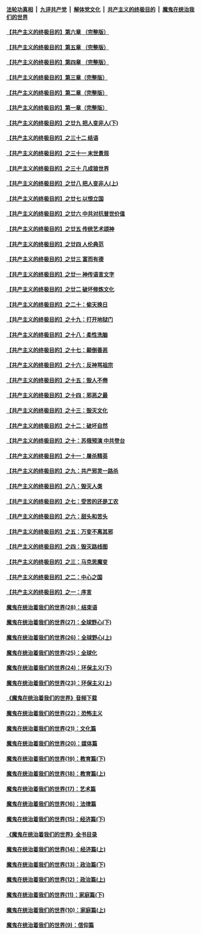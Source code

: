 ####  [法轮功真相](../../../../basic/blob/master/README.md?t=05030901) &nbsp;|&nbsp; [九评共产党](../../../../9ping.md/blob/master/README.md?t=05030901) &nbsp;|&nbsp; [解体党文化](../../../../jtdwh.md/blob/master/README.md?t=05030901)  &nbsp;|&nbsp; [共产主义的终极目的](../../../../gczydzjmd.md/blob/master/README.md?t=05030901) &nbsp;|&nbsp; [魔鬼在统治我们的世界](../../../../mgztzwmdsj.md/blob/master/README.md?t=05030901) 

#### [【共产主义的终极目的】第六章 （完整版）](../pages/nsc422/n11428913.md?t=05030901) 

#### [【共产主义的终极目的】第五章 （完整版）](../pages/nsc422/n11428912.md?t=05030901) 

#### [【共产主义的终极目的】第四章 （完整版）](../pages/nsc422/n11428907.md?t=05030901) 

#### [【共产主义的终极目的】第三章（完整版）](../pages/nsc422/n11428848.md?t=05030901) 

#### [【共产主义的终极目的】第二章（完整版）](../pages/nsc422/n11428831.md?t=05030901) 

#### [【共产主义的终极目的】第一章（完整版）](../pages/nsc422/n11417651.md?t=05030901) 

#### [【共产主义的终极目的】之廿九 把人变非人(下)](../pages/nsc422/n11344140.md?t=05030901) 

#### [【共产主义的终极目的】之三十二 结语](../pages/nsc422/n11360535.md?t=05030901) 

#### [【共产主义的终极目的】之三十一 末世景观](../pages/nsc422/n11351129.md?t=05030901) 

#### [【共产主义的终极目的】之三十 几成狼世界](../pages/nsc422/n11348280.md?t=05030901) 

#### [【共产主义的终极目的】之廿八 把人变非人(上)](../pages/nsc422/n11340492.md?t=05030901) 

#### [【共产主义的终极目的】之廿七 以恨立国](../pages/nsc422/n11336944.md?t=05030901) 

#### [【共产主义的终极目的】之廿六 中共对抗普世价值](../pages/nsc422/n11324785.md?t=05030901) 

#### [【共产主义的终极目的】之廿五 传统艺术颂神](../pages/nsc422/n11296396.md?t=05030901) 

#### [【共产主义的终极目的】之廿四 人伦典范](../pages/nsc422/n11296397.md?t=05030901) 

#### [【共产主义的终极目的】之廿三 富而有德](../pages/nsc422/n11283598.md?t=05030901) 

#### [【共产主义的终极目的】之廿一 神传语言文字](../pages/nsc422/n11263265.md?t=05030901) 

#### [【共产主义的终极目的】之廿二 破坏修炼文化](../pages/nsc422/n11245728.md?t=05030901) 

#### [【共产主义的终极目的】之二十：偷天换日](../pages/nsc422/n11238846.md?t=05030901) 

#### [【共产主义的终极目的】之十九：打开地狱门](../pages/nsc422/n11206376.md?t=05030901) 

#### [【共产主义的终极目的】之十八：柔性洗脑](../pages/nsc422/n11199994.md?t=05030901) 

#### [【共产主义的终极目的】之十七：颠倒善恶](../pages/nsc422/n11179782.md?t=05030901) 

#### [【共产主义的终极目的】之十六：反神骂祖宗](../pages/nsc422/n11166798.md?t=05030901) 

#### [【共产主义的终极目的】之十五：毁人不倦](../pages/nsc422/n11166792.md?t=05030901) 

#### [【共产主义的终极目的】之十四：邪恶之最](../pages/nsc422/n11150249.md?t=05030901) 

#### [【共产主义的终极目的】之十三：毁灭文化](../pages/nsc422/n11135227.md?t=05030901) 

#### [【共产主义的终极目的】之十二：破坏自然](../pages/nsc422/n11135214.md?t=05030901) 

#### [【共产主义的终极目的】之十：苏俄预演 中共登台](../pages/nsc422/n11118424.md?t=05030901) 

#### [【共产主义的终极目的】之十一：屠杀精英](../pages/nsc422/n11118442.md?t=05030901) 

#### [【共产主义的终极目的】之九：共产邪灵一路杀](../pages/nsc422/n11114139.md?t=05030901) 

#### [【共产主义的终极目的】之八：毁灭人类](../pages/nsc422/n11108503.md?t=05030901) 

#### [【共产主义的终极目的】之七：受苦的还是工农](../pages/nsc422/n11101809.md?t=05030901) 

#### [【共产主义的终极目的】之六：甜头和苦头](../pages/nsc422/n11096971.md?t=05030901) 

#### [【共产主义的终极目的】之五：万变不离其邪](../pages/nsc422/n11091285.md?t=05030901) 

#### [【共产主义的终极目的】之四：毁灭路线图](../pages/nsc422/n11086284.md?t=05030901) 

#### [【共产主义的终极目的】之三：马克思魔变](../pages/nsc422/n11061941.md?t=05030901) 

#### [【共产主义的终极目的】之二：中心之国](../pages/nsc422/n11047728.md?t=05030901) 

#### [【共产主义的终极目的】之一：序言](../pages/nsc422/n11086077.md?t=05030901) 

#### [魔鬼在统治着我们的世界(28)：结束语](../pages/nsc422/n10936246.md?t=05030901) 

#### [魔鬼在统治着我们的世界(27)：全球野心(下)](../pages/nsc422/n10928319.md?t=05030901) 

#### [魔鬼在统治着我们的世界(26)：全球野心(上)](../pages/nsc422/n10900318.md?t=05030901) 

#### [魔鬼在统治着我们的世界(25)：全球化](../pages/nsc422/n10788205.md?t=05030901) 

#### [魔鬼在统治着我们的世界(24)：环保主义(下)](../pages/nsc422/n10695307.md?t=05030901) 

#### [魔鬼在统治着我们的世界(23)：环保主义(上)](../pages/nsc422/n10688613.md?t=05030901) 

#### [《魔鬼在统治着我们的世界》音频下载](../pages/nsc422/n10635553.md?t=05030901) 

#### [魔鬼在统治着我们的世界(22)：恐怖主义](../pages/nsc422/n10614727.md?t=05030901) 

#### [魔鬼在统治着我们的世界(21)：文化篇](../pages/nsc422/n10597706.md?t=05030901) 

#### [魔鬼在统治着我们的世界(20)：媒体篇](../pages/nsc422/n10586579.md?t=05030901) 

#### [魔鬼在统治着我们的世界(19)：教育篇(下)](../pages/nsc422/n10564808.md?t=05030901) 

#### [魔鬼在统治着我们的世界(18)：教育篇(上)](../pages/nsc422/n10526970.md?t=05030901) 

#### [魔鬼在统治着我们的世界(17)：艺术篇](../pages/nsc422/n10499093.md?t=05030901) 

#### [魔鬼在统治着我们的世界(16)：法律篇](../pages/nsc422/n10485969.md?t=05030901) 

#### [魔鬼在统治着我们的世界(15)：经济篇(下)](../pages/nsc422/n10469975.md?t=05030901) 

#### [《魔鬼在统治着我们的世界》全书目录](../pages/nsc422/n10464261.md?t=05030901) 

#### [魔鬼在统治着我们的世界(14)：经济篇(上)](../pages/nsc422/n10457370.md?t=05030901) 

#### [魔鬼在统治着我们的世界(13)：政治篇(下)](../pages/nsc422/n10448270.md?t=05030901) 

#### [魔鬼在统治着我们的世界(12)：政治篇(上)](../pages/nsc422/n10444576.md?t=05030901) 

#### [魔鬼在统治着我们的世界(11)：家庭篇(下)](../pages/nsc422/n10440961.md?t=05030901) 

#### [魔鬼在统治着我们的世界(10)：家庭篇(上)](../pages/nsc422/n10435448.md?t=05030901) 

#### [魔鬼在统治着我们的世界(9)：信仰篇](../pages/nsc422/n10432159.md?t=05030901) 

